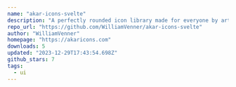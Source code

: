 ```yaml
---
name: "akar-icons-svelte"
description: "A perfectly rounded icon library made for everyone by artcoholic. (+ Svelte Components)"
repo_url: "https://github.com/WilliamVenner/akar-icons-svelte"
author: "WilliamVenner"
homepage: "https://akaricons.com"
downloads: 5
updated: "2023-12-29T17:43:54.698Z"
github_stars: 7
tags: 
  - ui
---
```


